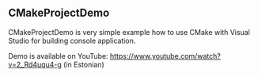 ## CMakeProjectDemo

CMakeProjectDemo is very simple example how to use CMake with Visual Studio for building console application.

Demo is available on YouTube: <https://www.youtube.com/watch?v=2_Rd4uqu4-g> (in Estonian)

